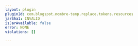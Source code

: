 ```yaml
---
layout: plugin
pluginId: com.blogspot.nombre-temp.replace.tokens.resources
jarSha1: INVALID
isJarAvailable: false
error: NONE
violations: []

---
```

